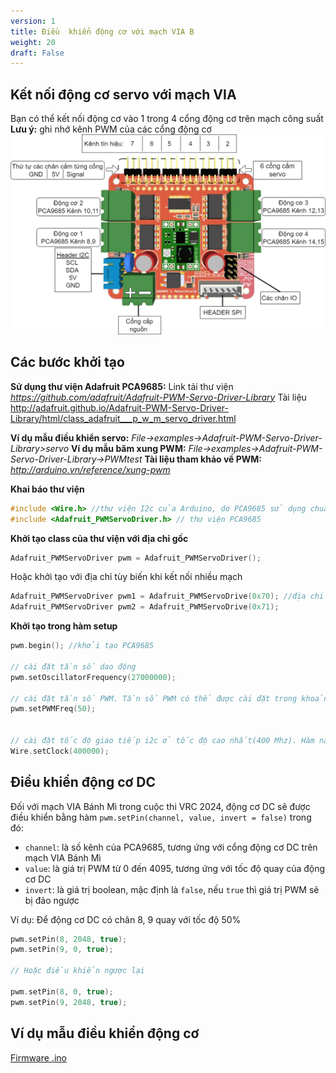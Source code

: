 ```yaml
---
version: 1
title: Điều  khiển động cơ với mạch VIA B
weight: 20
draft: False
---
```

## Kết nối động cơ servo với mạch VIA
Bạn có thể kết nối động cơ vào 1 trong 4 cổng động cơ trên mạch công suất
**Lưu ý:** ghi nhớ kênh PWM của các cổng động cơ
![](via_motorshield_ports.png)

## Các bước khởi tạo
**Sử dụng thư viện Adafruit PCA9685:**
Link tải thư viện
*https://github.com/adafruit/Adafruit-PWM-Servo-Driver-Library*
Tài liệu
http://adafruit.github.io/Adafruit-PWM-Servo-Driver-Library/html/class_adafruit___p_w_m_servo_driver.html

**Ví dụ mẫu điều khiển servo:**
*File->examples->Adafruit-PWM-Servo-Driver-Library>servo*
**Ví dụ mẫu băm xung PWM:**
*File->examples->Adafruit-PWM-Servo-Driver-Library->PWMtest*
**Tài liệu tham khảo về PWM:**
*http://arduino.vn/reference/xung-pwm*

**Khai báo thư viện**
``` cpp
#include <Wire.h> //thư viện I2c của Arduino, do PCA9685 sử dụng chuẩn giao tiếp i2c nên thư viện này bắt buộc phải khai báo 
#include <Adafruit_PWMServoDriver.h> // thư viện PCA9685
```

**Khởi tạo class của thư viện với địa chỉ gốc**
``` cpp
Adafruit_PWMServoDriver pwm = Adafruit_PWMServoDriver();
```

Hoặc khởi tạo với địa chỉ tùy biến khi kết nối nhiều mạch
``` cpp
Adafruit_PWMServoDriver pwm1 = Adafruit_PWMServoDrive(0x70); //địa chỉ i2c
Adafruit_PWMServoDriver pwm2 = Adafruit_PWMServoDrive(0x71);
```

**Khởi tạo trong hàm setup**
``` cpp
pwm.begin(); //khởi tạo PCA9685 

// cài đặt tần số dao động 
pwm.setOscillatorFrequency(27000000); 

// cài đặt tần số PWM. Tần số PWM có thể được cài đặt trong khoảng 24-1600 HZ, tần số này được cài đặt tùy thuộc vào nhu cầu xử dụng. Để điều khiển được cả servo và động cơ DC cùng nhau, tần số PWM điều khiển được cài đặt trong khoảng 50-60Hz.
pwm.setPWMFreq(50);


// cài đặt tốc độ giao tiếp i2c ở tốc độ cao nhất(400 Mhz). Hàm này có thể bỏ qua nếu gặp lỗi hoặc không có nhu cầu tử dụng I2c tốc độ cao
Wire.setClock(400000); 
```

## Điều khiển động cơ DC

Đối với mạch VIA Bánh Mì trong cuộc thi VRC 2024, động cơ DC sẽ được điều khiển bằng hàm `pwm.setPin(channel, value, invert = false)` trong đó:
- `channel`: là số kênh của PCA9685, tương ứng với cổng động cơ DC trên mạch VIA Bánh Mì
- `value`: là giá trị PWM từ 0 đến 4095, tương ứng với tốc độ quay của động cơ DC
- `invert`: là giá trị boolean, mặc định là `false`, nếu `true` thì giá trị PWM sẽ bị đảo ngược

Ví dụ: Để động cơ DC có chân 8, 9 quay với tốc độ 50%
``` cpp
pwm.setPin(8, 2048, true);
pwm.setPin(9, 0, true);

// Hoặc điều khiển ngược lại

pwm.setPin(8, 0, true);
pwm.setPin(9, 2048, true);
```

## Ví dụ mẫu điều khiển động cơ 

[Firmware .ino](/firmwares/example-motor/makerbot-2024-motor-test/makerbot-2024-motor-test.ino)